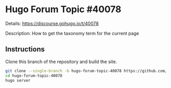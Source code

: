 # Hugo Forum Topic #40078

Details: <https://discourse.gohugo.io/t/40078>

Description: How to get the taxonomy term for the current page

## Instructions

Clone this branch of the repository and build the site.

```bash
git clone --single-branch -b hugo-forum-topic-40078 https://github.com/jmooring/hugo-testing hugo-forum-topic-40078
cd hugo-forum-topic-40078
hugo server
```
